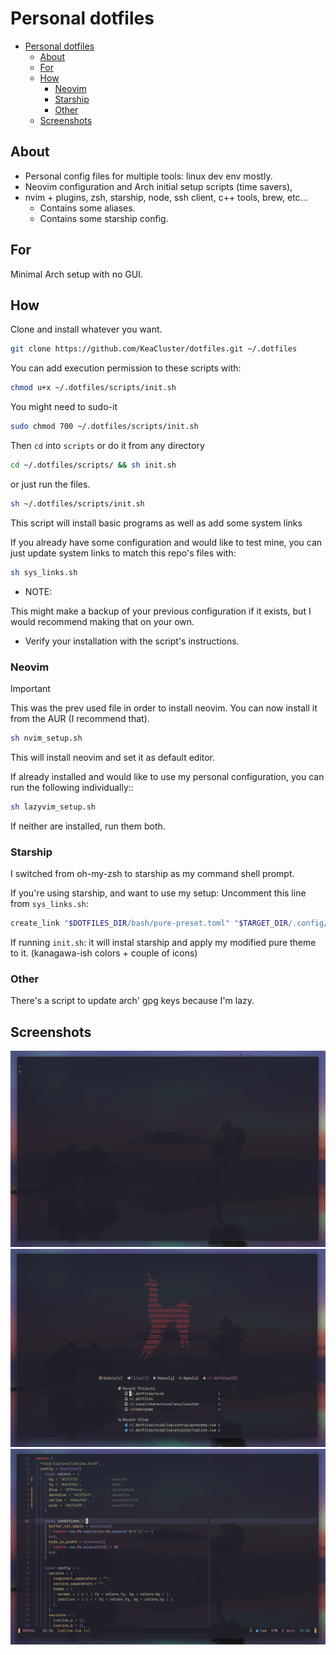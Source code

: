 # Personal dotfiles

<!--toc:start-->

- [Personal dotfiles](#personal-dotfiles)
  - [About](#about)
  - [For](#for)
  - [How](#how)
    - [Neovim](#neovim)
    - [Starship](#starship)
    - [Other](#other)
  - [Screenshots](#screenshots)

<!--toc:end-->

## About

- Personal config files for multiple tools: linux dev env mostly.
- Neovim configuration and Arch initial setup scripts (time savers),
- nvim + plugins, zsh, starship, node, ssh client, c++ tools, brew, etc...
  - Contains some aliases.
  - Contains some starship config.

## For

Minimal Arch setup with no GUI.

## How

Clone and install whatever you want.

```sh
git clone https://github.com/KeaCluster/dotfiles.git ~/.dotfiles
```

You can add execution permission to these scripts with:

```sh
chmod u+x ~/.dotfiles/scripts/init.sh
```

You might need to sudo-it

```sh
sudo chmod 700 ~/.dotfiles/scripts/init.sh
```

Then `cd` into `scripts` or do it from any directory

```sh
cd ~/.dotfiles/scripts/ && sh init.sh
```

or just run the files.

```sh
sh ~/.dotfiles/scripts/init.sh
```

This script will install basic programs as well as add some system links

If you already have some configuration and would like to test mine,
you can just update system links to match this repo's files with:

```sh
sh sys_links.sh
```

- NOTE:

This might make a backup of your previous configuration if it exists,
but I would recommend making that on your own.

- Verify your installation with the script's instructions.

### Neovim

> [!IMPORTANT]
> This was the prev used file in order to install neovim.
> You can now install it from the AUR (I recommend that).

```sh
sh nvim_setup.sh
```

This will install neovim and set it as default editor.

If already installed and would like to use my personal configuration,
you can run the following individually::

```sh
sh lazyvim_setup.sh
```

If neither are installed, run them both.

### Starship

I switched from oh-my-zsh to starship as my command shell prompt.

If you're using starship, and want to use my setup:
Uncomment this line from `sys_links.sh`:

```sh
create_link "$DOTFILES_DIR/bash/pure-preset.toml" "$TARGET_DIR/.config/starship.toml"
```

If running `init.sh`:
it will instal starship and apply my modified pure theme to it.
(kanagawa-ish colors + couple of icons)

### Other

There's a script to update arch' gpg keys because I'm lazy.

## Screenshots

![terminal](./images/terminal.png)
![dashboard](./images/dashboard.png)
![example](./images/lua-code-ex.png)
